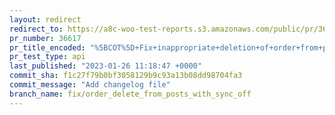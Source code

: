 ```yaml
---
layout: redirect
redirect_to: https://a8c-woo-test-reports.s3.amazonaws.com/public/pr/36617/api/index.html
pr_number: 36617
pr_title_encoded: "%5BCOT%5D+Fix+inappropriate+deletion+of+order+from+posts+with+sync+off"
pr_test_type: api
last_published: "2023-01-26 11:18:47 +0000"
commit_sha: f1c27f79b0bf3058129b9c93a13b08dd98704fa3
commit_message: "Add changelog file"
branch_name: fix/order_delete_from_posts_with_sync_off
---
```

